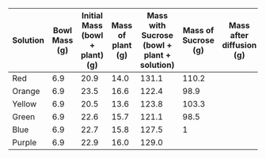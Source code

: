 | Solution | Bowl Mass (g) | Initial Mass (bowl + plant) (g) | Mass of plant (g) | Mass with Sucrose (bowl + plant + solution) | Mass of Sucrose (g) | Mass after diffusion (g) | Mass Difference | % change |     |
| -------- | ------------- | ------------------------------- | ----------------- | ------------------------------------------- | ------------------- | ------------------------ | --------------- | -------- | --- |
| Red      | 6.9           | 20.9                            | 14.0              | 131.1                                       | 110.2                    |                          |                 |          |     |
| Orange   | 6.9           | 23.5                            | 16.6              | 122.4                                       | 98.9                    |                          |                 |          |     |
| Yellow   | 6.9           | 20.5                            | 13.6              | 123.8                                       | 103.3                    |                          |                 |          |     |
| Green    | 6.9           | 22.6                            | 15.7              | 121.1                                       | 98.5                    |                          |                 |          |     |
| Blue     | 6.9           | 22.7                            | 15.8              | 127.5                                       | 1                    |                          |                 |          |     |
| Purple   | 6.9           | 22.9                            | 16.0              | 129.0                                       |                     |                          |                 |          |     |

